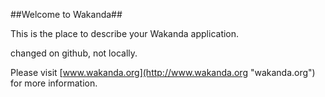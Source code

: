 ##Welcome to Wakanda##

This is the place to describe your Wakanda application.

changed on github, not locally.

Please visit [www.wakanda.org](http://www.wakanda.org "wakanda.org") for more information.
